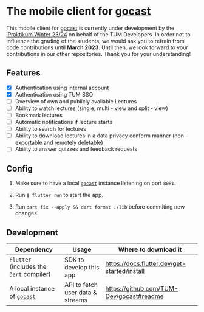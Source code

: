# The mobile client for [gocast](https://github.com/TUM-Dev/gocast)

This mobile client for [gocast](https://github.com/TUM-Dev/gocast) is currently under development by the [iPraktikum Winter 23/24](https://ase.cit.tum.de/teaching/23w/ipraktikum/) on behalf of the TUM Developers. In order not to influence the grading of the students, we would ask you to refrain from code contributions until **March 2023**. Until then, we look forward to your contributions in our other repositories. Thank you for your understanding! 


## Features

- [x] Authentication using internal account
- [x] Authentication using TUM SSO
- [ ] Overview of own and publicly available Lectures
- [ ] Ability to watch lectures (single, multi - view and split - view)
- [ ] Bookmark lectures
- [ ] Automatic notifications if lecture starts
- [ ] Ability to search for lectures
- [ ] Ability to download lectures in a data privacy conform manner (non - exportable and remotely deletable)
- [ ] Ability to answer quizzes and feedback requests

## Config

1. Make sure to have a local [`gocast`](https://github.com/tum-dev/gocast) instance listening on port `8081`. 

2. Run `$ flutter run` to start the app. 

3. Run `dart fix --apply && dart format ./lib` before commiting new changes.

## Development

| Dependency                               | Usage                                    | Where to download it                         |
|------------------------------------------|------------------------------------------|----------------------------------------------|
| `Flutter` (includes the `Dart` compiler) | SDK to develop this app                  | https://docs.flutter.dev/get-started/install |
| A local instance of [`gocast`](https://github.com/tum-dev/gocast) | API to fetch user data & streams                  | https://github.com/TUM-Dev/gocast#readme |